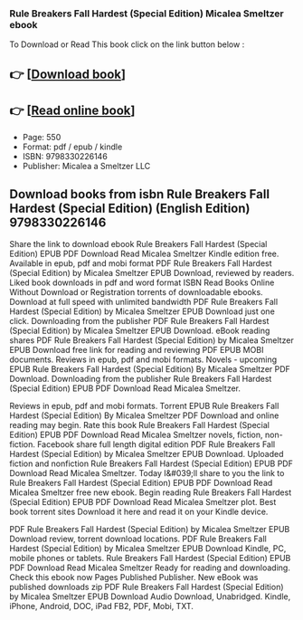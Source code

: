 ### Rule Breakers Fall Hardest (Special Edition) Micalea Smeltzer ebook

To Download or Read This book click on the link button below :

## 👉  [**[Download book](http://ebooksharez.info/download.php?group=book&from=github.com&id=712669&lnk=1064 "Download book")**]

## 👉  [**[Read online book](http://ebooksharez.info/download.php?group=book&from=github.com&id=712669&lnk=1064 "Read online book")**]


* Page: 550
* Format: pdf / epub / kindle
* ISBN: 9798330226146
* Publisher: Micalea a Smeltzer LLC



## Download books from isbn Rule Breakers Fall Hardest (Special Edition)  (English Edition) 9798330226146


Share the link to download ebook Rule Breakers Fall Hardest (Special Edition) EPUB PDF Download Read Micalea Smeltzer Kindle edition free. Available in epub, pdf and mobi format PDF Rule Breakers Fall Hardest (Special Edition) by Micalea Smeltzer EPUB Download, reviewed by readers. Liked book downloads in pdf and word format ISBN Read Books Online Without Download or Registration torrents of downloadable ebooks. Download at full speed with unlimited bandwidth PDF Rule Breakers Fall Hardest (Special Edition) by Micalea Smeltzer EPUB Download just one click. Downloading from the publisher PDF Rule Breakers Fall Hardest (Special Edition) by Micalea Smeltzer EPUB Download. eBook reading shares PDF Rule Breakers Fall Hardest (Special Edition) by Micalea Smeltzer EPUB Download free link for reading and reviewing PDF EPUB MOBI documents. Reviews in epub, pdf and mobi formats. Novels - upcoming EPUB Rule Breakers Fall Hardest (Special Edition) By Micalea Smeltzer PDF Download. Downloading from the publisher Rule Breakers Fall Hardest (Special Edition) EPUB PDF Download Read Micalea Smeltzer.

Reviews in epub, pdf and mobi formats. Torrent EPUB Rule Breakers Fall Hardest (Special Edition) By Micalea Smeltzer PDF Download and online reading may begin. Rate this book Rule Breakers Fall Hardest (Special Edition) EPUB PDF Download Read Micalea Smeltzer novels, fiction, non-fiction. Facebook share full length digital edition PDF Rule Breakers Fall Hardest (Special Edition) by Micalea Smeltzer EPUB Download. Uploaded fiction and nonfiction Rule Breakers Fall Hardest (Special Edition) EPUB PDF Download Read Micalea Smeltzer. Today I&amp;#039;ll share to you the link to Rule Breakers Fall Hardest (Special Edition) EPUB PDF Download Read Micalea Smeltzer free new ebook. Begin reading Rule Breakers Fall Hardest (Special Edition) EPUB PDF Download Read Micalea Smeltzer plot. Best book torrent sites Download it here and read it on your Kindle device.

PDF Rule Breakers Fall Hardest (Special Edition) by Micalea Smeltzer EPUB Download review, torrent download locations. PDF Rule Breakers Fall Hardest (Special Edition) by Micalea Smeltzer EPUB Download Kindle, PC, mobile phones or tablets. Rule Breakers Fall Hardest (Special Edition) EPUB PDF Download Read Micalea Smeltzer Ready for reading and downloading. Check this ebook now Pages Published Publisher. New eBook was published downloads zip PDF Rule Breakers Fall Hardest (Special Edition) by Micalea Smeltzer EPUB Download Audio Download, Unabridged. Kindle, iPhone, Android, DOC, iPad FB2, PDF, Mobi, TXT.





